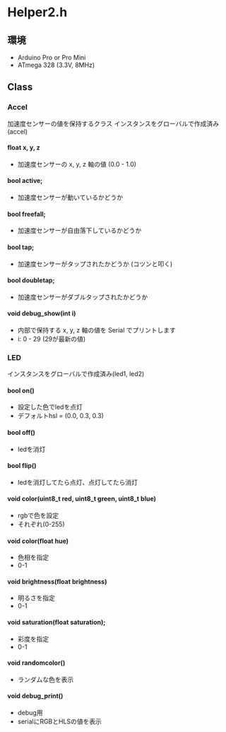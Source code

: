 # Helper2.h


## 環境

+ Arduino Pro or Pro Mini
+ ATmega 328 (3.3V, 8MHz)

## Class

### Accel

加速度センサーの値を保持するクラス
インスタンスをグローバルで作成済み(accel)

#### float x, y, z

+ 加速度センサーの x, y, z 軸の値 (0.0 - 1.0)

#### bool active;

+ 加速度センサーが動いているかどうか

#### bool freefall;

+ 加速度センサーが自由落下しているかどうか

#### bool tap;

+ 加速度センサーがタップされたかどうか (コツンと叩く)

#### bool doubletap;

+ 加速度センサーがダブルタップされたかどうか

#### void debug_show(int i)

+ 内部で保持する x, y, z 軸の値を Serial でプリントします
+ i: 0 - 29 (29が最新の値)

### LED

インスタンスをグローバルで作成済み(led1, led2)

#### bool on()

+ 設定した色でledを点灯
+ デフォルトhsl = (0.0, 0.3, 0.3)

#### bool off()

+ ledを消灯

#### bool flip()

+ ledを消灯してたら点灯、点灯してたら消灯

#### void color(uint8_t red, uint8_t green, uint8_t blue)

+ rgbで色を設定
+ それぞれ(0-255)

#### void color(float hue)

+ 色相を指定
+ 0-1

#### void brightness(float brightness)

+ 明るさを指定
+ 0-1

#### void saturation(float saturation);

+ 彩度を指定
+ 0-1

#### void randomcolor()

+ ランダムな色を表示

#### void debug_print()

+ debug用
+ serialにRGBとHLSの値を表示